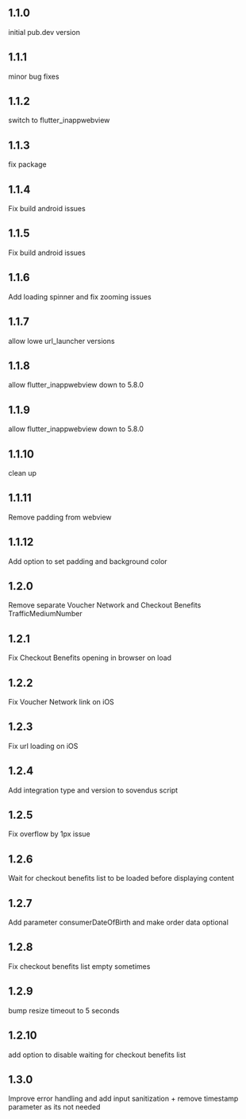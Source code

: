 ## 1.1.0

initial pub.dev version

## 1.1.1

minor bug fixes

## 1.1.2

switch to flutter_inappwebview

## 1.1.3

fix package

## 1.1.4

Fix build android issues

## 1.1.5

Fix build android issues

## 1.1.6

Add loading spinner and fix zooming issues

## 1.1.7

allow lowe url_launcher versions

## 1.1.8

allow flutter_inappwebview down to 5.8.0

## 1.1.9

allow flutter_inappwebview down to 5.8.0

## 1.1.10

clean up

## 1.1.11

Remove padding from webview

## 1.1.12

Add option to set padding and background color

## 1.2.0

Remove separate Voucher Network and Checkout Benefits TrafficMediumNumber

## 1.2.1

Fix Checkout Benefits opening in browser on load

## 1.2.2

Fix Voucher Network link on iOS

## 1.2.3

Fix url loading on iOS

## 1.2.4

Add integration type and version to sovendus script

## 1.2.5

Fix overflow by 1px issue

## 1.2.6

Wait for checkout benefits list to be loaded before displaying content

## 1.2.7

Add parameter consumerDateOfBirth and make order data optional

## 1.2.8

Fix checkout benefits list empty sometimes

## 1.2.9

bump resize timeout to 5 seconds

## 1.2.10

add option to disable waiting for checkout benefits list

## 1.3.0

Improve error handling and add input sanitization + remove timestamp parameter as its not needed
